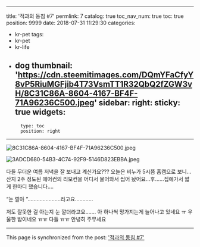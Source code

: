 
---
title: '적과의 동침 #7'
permlink: 7
catalog: true
toc_nav_num: true
toc: true
position: 9999
date: 2018-07-31 11:29:30
categories:
- kr-pet
tags:
- kr-pet
- kr-life
- dog
thumbnail: 'https://cdn.steemitimages.com/DQmYFaCfyY8vP5RiuMGFjib4T73VsmTT1R32QbQ2fZGW3vH/8C31C86A-8604-4167-BF4F-71A96236C500.jpeg'
sidebar:
    right:
        sticky: true
widgets:
    -
        type: toc
        position: right
---


![8C31C86A-8604-4167-BF4F-71A96236C500.jpeg](https://cdn.steemitimages.com/DQmYFaCfyY8vP5RiuMGFjib4T73VsmTT1R32QbQ2fZGW3vH/8C31C86A-8604-4167-BF4F-71A96236C500.jpeg)

![3ADCD680-54B3-4C74-92F9-5146D823EBBA.jpeg](https://cdn.steemitimages.com/DQmP43gcNRdTZBqZeRqK6qNMngRJhAYJStNyRRomUwhRVx1/3ADCD680-54B3-4C74-92F9-5146D823EBBA.jpeg)

다들 무더운 여름 저녁을 잘 보내고 계신가요???
오늘은 비누가 5시쯤 홈캠으로 보니...
산지 2주 정도된 에어컨의 리모컨을 어디서 물어와서 씹어 놨어요...후......집에가서 짧게 한마디 했습니다....



“눈 깔아 ”......................라고요............



저도 잘못한 걸 아는지 눈 깔더라고요.......
아 하나씩 망가지는게 늘어나고 있네요 ㅠ
우울한 밤이네요 ㅠㅠ 다들 ㅠㅠ 안녕히 주무세요

- - -

This page is synchronized from the post: ['적과의 동침 #7'](https://steemit.com/@kimseun/7)
